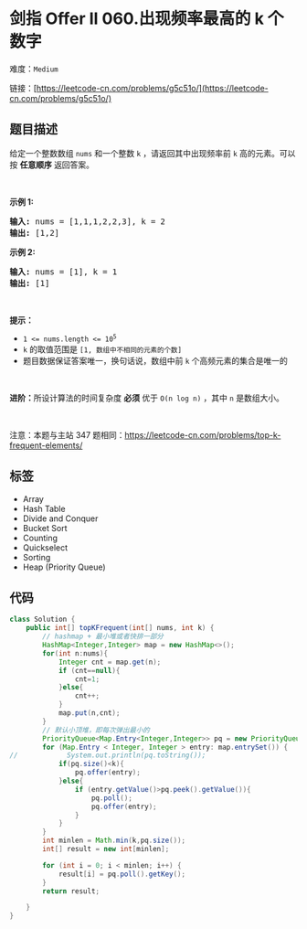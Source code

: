 # 剑指 Offer II 060.出现频率最高的 k 个数字

难度：`Medium`

 链接：[https://leetcode-cn.com/problems/g5c51o/](https://leetcode-cn.com/problems/g5c51o/)

## 题目描述

<p>给定一个整数数组 <code>nums</code> 和一个整数 <code>k</code>&nbsp;，请返回其中出现频率前 <code>k</code> 高的元素。可以按 <strong>任意顺序</strong> 返回答案。</p>

<p>&nbsp;</p>

<p><strong>示例 1:</strong></p>

<pre>
<strong>输入: </strong>nums = [1,1,1,2,2,3], k = 2
<strong>输出: </strong>[1,2]
</pre>

<p><strong>示例 2:</strong></p>

<pre>
<strong>输入: </strong>nums = [1], k = 1
<strong>输出: </strong>[1]</pre>

<p>&nbsp;</p>

<p><strong>提示：</strong></p>

<ul>
	<li><code>1 &lt;= nums.length &lt;= 10<sup>5</sup></code></li>
	<li><code>k</code> 的取值范围是 <code>[1, 数组中不相同的元素的个数]</code></li>
	<li>题目数据保证答案唯一，换句话说，数组中前 <code>k</code> 个高频元素的集合是唯一的</li>
</ul>

<p>&nbsp;</p>

<p><strong>进阶：</strong>所设计算法的时间复杂度 <strong>必须</strong> 优于 <code>O(n log n)</code> ，其中 <code>n</code><em>&nbsp;</em>是数组大小。</p>

<p>&nbsp;</p>

<p><meta charset="UTF-8" />注意：本题与主站 347&nbsp;题相同：<a href="https://leetcode-cn.com/problems/top-k-frequent-elements/">https://leetcode-cn.com/problems/top-k-frequent-elements/</a></p>

## 标签

 - Array 
 - Hash Table 
 - Divide and Conquer 
 - Bucket Sort 
 - Counting 
 - Quickselect 
 - Sorting 
 - Heap (Priority Queue) 

## 代码

```java
class Solution {
    public int[] topKFrequent(int[] nums, int k) {
        // hashmap + 最小堆或者快排一部分
        HashMap<Integer,Integer> map = new HashMap<>();
        for(int n:nums){
            Integer cnt = map.get(n);
            if (cnt==null){
                cnt=1;
            }else{
                cnt++;
            }
            map.put(n,cnt);
        }
        // 默认小顶堆，即每次弹出最小的
        PriorityQueue<Map.Entry<Integer,Integer>> pq = new PriorityQueue<>((e1,e2) -> e1.getValue()- e2.getValue());
        for (Map.Entry < Integer, Integer > entry: map.entrySet()) {
//            System.out.println(pq.toString());
            if(pq.size()<k){
                pq.offer(entry);
            }else{
                if (entry.getValue()>pq.peek().getValue()){
                    pq.poll();
                    pq.offer(entry);
                }
            }
        }
        int minlen = Math.min(k,pq.size());
        int[] result = new int[minlen];

        for (int i = 0; i < minlen; i++) {
            result[i] = pq.poll().getKey();
        }
        return result;

    }
}
```
